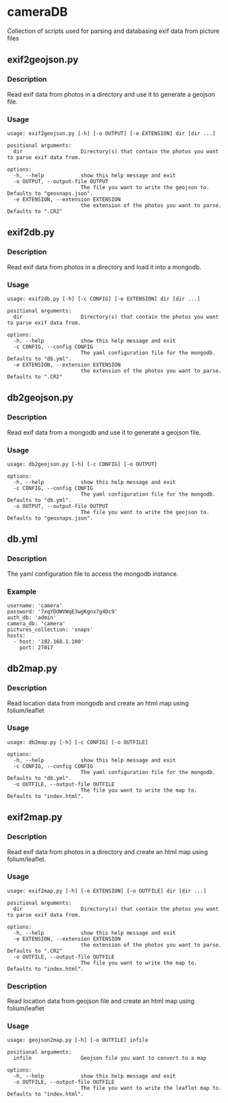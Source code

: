 # cameraDB

Collection of scripts used for parsing and databasing exif data from picture files

## exif2geojson.py

### Description
Read exif data from photos in a directory and use it to generate a geojson file.

### Usage
```
usage: exif2geojson.py [-h] [-o OUTPUT] [-e EXTENSION] dir [dir ...]

positional arguments:
  dir                   Directory(s) that contain the photos you want to parse exif data from.

options:
  -h, --help            show this help message and exit
  -o OUTPUT, --output-file OUTPUT
                        The file you want to write the geojson to. Defaults to "geosnaps.json".
  -e EXTENSION, --extension EXTENSION
                        the extension of the photos you want to parse. Defaults to ".CR2"
```

## exif2db.py

### Description
Read exif data from photos in a directory and load it into a mongodb.

### Usage
```
usage: exif2db.py [-h] [-c CONFIG] [-e EXTENSION] dir [dir ...]

positional arguments:
  dir                   Directory(s) that contain the photos you want to parse exif data from.

options:
  -h, --help            show this help message and exit
  -c CONFIG, --config CONFIG
                        The yaml configuration file for the mongodb. Defaults to "db.yml".
  -e EXTENSION, --extension EXTENSION
                        the extension of the photos you want to parse. Defaults to ".CR2"
```

## db2geojson.py

### Description
Read exif data from a mongodb and use it to generate a geojson file.

### Usage
```
usage: db2geojson.py [-h] [-c CONFIG] [-o OUTPUT]

options:
  -h, --help            show this help message and exit
  -c CONFIG, --config CONFIG
                        The yaml configuration file for the mongodb. Defaults to "db.yml".
  -o OUTPUT, --output-file OUTPUT
                        The file you want to write the geojson to. Defaults to "geosnaps.json".
```

## db.yml

### Description
The yaml configuration file to access the mongodb instance.

### Example
```
username: 'camera'
password: '7xqYDdWVWqE3wgKgnx7g4Dc9'
auth_db: 'admin'
camera_db: 'camera'
pictures_collection: 'snaps'
hosts: 
  - host: '192.168.1.100'
    port: 27017
```

## db2map.py

### Description
Read location data from mongodb and create an html map using folium/leaflet

### Usage
```
usage: db2map.py [-h] [-c CONFIG] [-o OUTFILE]

options:
  -h, --help            show this help message and exit
  -c CONFIG, --config CONFIG
                        The yaml configuration file for the mongodb. Defaults to "db.yml".
  -o OUTFILE, --output-file OUTFILE
                        The file you want to write the map to. Defaults to "index.html".
```

## exif2map.py

### Description
Read exif data from photos in a directory and create an html map using folium/leaflet.

### Usage
```
usage: exif2map.py [-h] [-e EXTENSION] [-o OUTFILE] dir [dir ...]

positional arguments:
  dir                   Directory(s) that contain the photos you want to parse exif data from.

options:
  -h, --help            show this help message and exit
  -e EXTENSION, --extension EXTENSION
                        the extension of the photos you want to parse. Defaults to ".CR2"
  -o OUTFILE, --output-file OUTFILE
                        The file you want to write the map to. Defaults to "index.html".
```

### Description
Read location data from geojson file and create an html map using folium/leaflet

### Usage
```
usage: geojson2map.py [-h] [-o OUTFILE] infile

positional arguments:
  infile                Geojson file you want to convert to a map

options:
  -h, --help            show this help message and exit
  -o OUTFILE, --output-file OUTFILE
                        The file you want to write the leaflet map to. Defaults to "index.html".
```